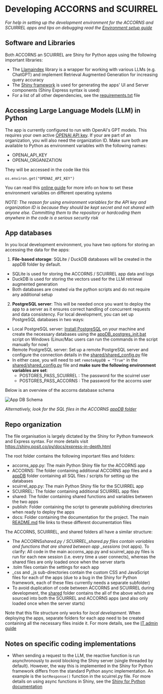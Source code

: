 # Developing ACCORNS and SCUIRREL

_For help in setting up the development environment for the ACCORNS and SCUIRREL apps
and tips on debugging read the [Environment setup guide](extra/dev_env_setup.md)_

## Software and Libraries

Both ACCORNS an SCUIRREL are Shiny for Python apps using the following important
libraries:

- The [Llamaindex](https://www.llamaindex.ai/) library is a wrapper for working with
  various LLMs (e.g. ChatGPT) and implement Retrieval Augmented Generation for
  increasing query accuracy
- The [Shiny framework](https://shiny.posit.co/py/) is used for generating the apps' UI
  and Server components (Shiny Express syntax is used)
- For a list of all other dependencies, see the [requirements.txt](./requirements.txt)
  file

## Accessing Large Language Models (LLM) in Python

The app is currently configured to run with OpenAI's GPT models. This requires your own
active [OPENAI API key](https://openai.com/index/openai-api/). If your are part of an
organization, you will also need the organization ID. Make sure both are available to
Python as environment variables with the following names:

- OPENAI_API_KEY
- OPENAI_ORGANIZATION

They will be accessed in the code like this

```
os.environ.get("OPENAI_API_KEY")
```

You can read this
[online guide](https://chlee.co/how-to-setup-environment-variables-for-windows-mac-and-linux/)
for more info on how to set these environment variables on different operating systems

_NOTE: The reason for using environment variables for the API key and organization ID is
because they should be kept secret and not shared with anyone else. Committing them to
the repository or hardcoding them anywhere in the code is a serious security risk_

## App databases

In you local development environment, you have two options for storing an accessing the
data for the apps:

1. **File-based storage**: SQLite / DuckDB databases will be created in the appDB folder
   by default.

- SQLite is used for storing the ACCORNS / SCUIRREL app data and logs
- DuckDB is used for storing the vectors used for the LLM retrieval augmented generation
- Both databases are created via the python scripts and do not require any additional
  setup

2. **PostgreSQL server**: This will be needed once you want to deploy the app to a
   server as it ensures correct handling of concurrent requests and data consistency.
   For local development, you can set up PostgreSQL databases in two ways:

- Local PostgreSQL server: [Install PostgreSQL](https://www.postgresql.org/) on your
  machine and create the necessary databases using the
  [appDB_postgres_init.bat](../ACCORNS/appDB/appDB_postgres_init.bat) script on Windows
  (Linux/Mac users can run the commands in the script manually for now)
- Remote PostgreSQL server: Set up a remote PostgreSQL server and configure the
  connection details in the [shared/shared_config.py](../shared/shared_config.toml) file
- In either case, you will need to set `remoteAppDB = "True"` in the
  [shared/shared_config.py](../shared/shared_config.toml) file and **make sure the
  following environment variables are set**:
  - POSTGRES_PASS_SCUIRREL : The password for the scuirrel user
  - POSTGRES_PASS_ACCORNS : The password for the accorns user

Below is an overview of the accorns database schema

![App DB Schema](https://drive.usercontent.google.com/download?id=1kOzuVdI-p1K5Ej6EaRh4dJZuxyCATCfT)

_Alternatively, look for the SQL files in the ACCORNS [appDB folder](../ACCORNS/appDB/)_

## Repo organization

The file organisation is largely dictated by the Shiny for Python framework and Express
syntax. For more details visit https://shiny.posit.co/py/docs/express-in-depth.html

The root folder contains the following important files and folders:

- accorns_app.py: The main Python Shiny file for the ACCORNS app
- ACCORNS: The folder containing additional ACCORNS app files and a
  [appDB](../ACCORNS/appDB/) folder containing all SQL files / scripts for setting up
  the databases
- scuirrel_app.py: The main Python Shiny file for the SCUIRREL app
- SCUIRREL: The folder containing additional SCUIRREL app files
- shared: The folder containing shared functions and variables between the two apps
- publish: Folder containing the script to generate publishing directories when ready to
  deploy the apps
- docs: Folder containing the documentation for the project. The main
  [README.md](../README.md) file links to these different documentation files

The ACCORNS, SCUIRREL, and shared folders all have a similar structure:

- The ACCORNS*shared.py / SCUIRREL_shared.py files contain variables and functions that
  are shared between app \_sessions* (not apps). To clarify: All code in the main
  accorns_app.py and scuirrel_app.py files is run for each new session (i.e. every time
  a user connects), whereas the shared files are only loaded once when the server starts
- .tolm files contain the settings for each app
- \_css and \_js sub-directories contain the custom CSS and JavaScript files for each of
  the apps (due to a bug in the Shiny for Python framework, each of these files
  currently needs a separate subfolder)
- To avoid duplication of code between ACCORNS and SCUIRREL during development, the
  [shared](../shared) folder contains the all of the above which are sourced into both
  the SCUIRREL and ACCORNS apps (and also only loaded once when the server starts)

Note that this file structure only works for _local development_. When deploying the
apps, separate folders for each app need to be created containing all the necessary
files inside it. For more details, see the [IT admin guide](docs/extra/ITadmin.md)

## Notes on specific coding implementations

- When sending a request to the LLM, the reactive function is run asynchronously to
  avoid blocking the Shiny server (single threaded by default). However, the way this is
  implemented in the Shiny for Python framework differs from the standard Python async
  implementation. An example is the `botResponse()` function in the scuirrel.py file.
  For more details on using async functions in Shiny, see the
  [Shiny for Python documentation](https://shiny.posit.co/py/docs/express-in-depth.html#async-functions)
